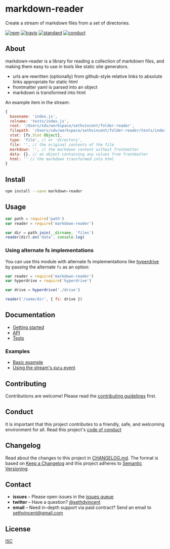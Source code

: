 # markdown-reader

Create a stream of markdown files from a set of directories.

[![npm][npm-image]][npm-url]
[![travis][travis-image]][travis-url]
[![standard][standard-image]][standard-url]
[![conduct][conduct]][conduct-url]

[npm-image]: https://img.shields.io/npm/v/markdown-reader.svg?style=flat-square
[npm-url]: https://www.npmjs.com/package/markdown-reader
[travis-image]: https://img.shields.io/travis/sethvincent/markdown-reader.svg?style=flat-square
[travis-url]: https://travis-ci.org/sethvincent/markdown-reader
[standard-image]: https://img.shields.io/badge/code%20style-standard-brightgreen.svg?style=flat-square
[standard-url]: http://npm.im/standard
[conduct]: https://img.shields.io/badge/code%20of%20conduct-contributor%20covenant-green.svg?style=flat-square
[conduct-url]: CONDUCT.md

## About

markdown-reader is a library for reading a collection of markdown files, and making them easy to use in tools like static site generators.

- urls are rewritten (optionally) from github-style relative links to absolute links appropriate for static html
- frontmatter yaml is parsed into an object
- markdown is transformed into html

An example item in the stream:

```js
{
  basename: 'index.js',
  relname: 'tests/index.js',
  root: '/Users/sdv/workspace/sethvincent/folder-reader',
  filepath: '/Users/sdv/workspace/sethvincent/folder-reader/tests/index.js',
  stat: [fs.Stat Object],
  type: 'file', // or 'directory',
  file: '', // the original contents of the file
  markdown: '', // the markdown content without frontmatter
  data: {}, // an object containing any values from frontmatter
  html: '' // the markdown transformed into html
}
```

## Install

```sh
npm install --save markdown-reader
```

## Usage

```js
var path = require('path')
var reader = require('markdown-reader')

var dir = path.join(__dirname, 'files')
reader(dir).on('data', console.log)
```

### Using alternate fs implementations

You can use this module with alternate fs implementations like [hyperdrive](https://npmjs.com/hyperdrive) by passing the alternate `fs` as an option:

```js
var reader = require('markdown-reader')
var hyperdrive = require('hyperdrive')

var drive = hyperdrive('./drive')

reader('/some/dir', { fs: drive })
```

## Documentation
- [Getting started](docs/getting-started.md)
- [API](docs/api.md)
- [Tests](tests/)

### Examples
- [Basic example](examples/basic.js)
- [Using the stream's `data` event](examples/data-event.js)

## Contributing

Contributions are welcome! Please read the [contributing guidelines](CONTRIBUTING.md) first.

## Conduct

It is important that this project contributes to a friendly, safe, and welcoming environment for all. Read this project's [code of conduct](CONDUCT.md)

## Changelog

Read about the changes to this project in [CHANGELOG.md](CHANGELOG.md). The format is based on [Keep a Changelog](http://keepachangelog.com/) and this project adheres to [Semantic Versioning](http://semver.org/).

## Contact

- **issues** – Please open issues in the [issues queue](https://github.com/sethvincent/markdown-reader/issues)
- **twitter** – Have a question? [@sethdvincent](https://twitter.com/sethdvincent)
- **email** – Need in-depth support via paid contract? Send an email to sethvincent@gmail.com

## License

[ISC](LICENSE.md)
